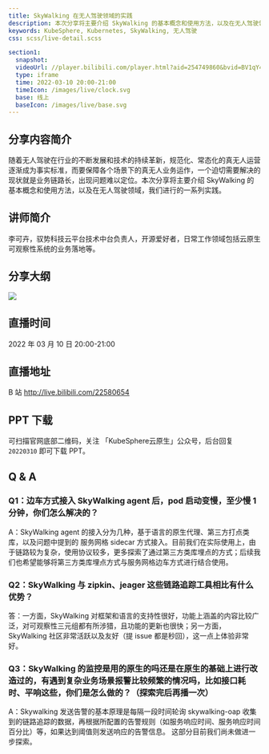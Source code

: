 ```yaml
---
title: SkyWalking 在无人驾驶领域的实践
description: 本次分享将主要介绍 SkyWalking 的基本概念和使用方法，以及在无人驾驶领域，我们进行的一系列实践。
keywords: KubeSphere, Kubernetes, SkyWalking, 无人驾驶
css: scss/live-detail.scss

section1:
  snapshot: 
  videoUrl: //player.bilibili.com/player.html?aid=254749860&bvid=BV1qY41137ZT&cid=546474932&page=1&high_quality=1
  type: iframe
  time: 2022-03-10 20:00-21:00
  timeIcon: /images/live/clock.svg
  base: 线上
  baseIcon: /images/live/base.svg
---
```

## 分享内容简介

随着无人驾驶在行业的不断发展和技术的持续革新，规范化、常态化的真无人运营逐渐成为事实标准，而要保障各个场景下的真无人业务运作，一个迫切需要解决的现状就是业务链路长，出现问题难以定位。本次分享将主要介绍 SkyWalking 的基本概念和使用方法，以及在无人驾驶领域，我们进行的一系列实践。

## 讲师简介

李可卉，驭势科技云平台技术中台负责人，开源爱好者，日常工作领域包括云原生可观察性系统的业务落地等。

## 分享大纲

![](https://pek3b.qingstor.com/kubesphere-community/images/skywalking0310-live.png)

## 直播时间

2022 年 03 月 10 日 20:00-21:00

## 直播地址

B 站  http://live.bilibili.com/22580654

## PPT 下载

可扫描官网底部二维码，关注 「KubeSphere云原生」公众号，后台回复 `20220310` 即可下载 PPT。

## Q & A

### Q1：边车方式接入 SkyWalking agent 后，pod 启动变慢，至少慢 1 分钟，你们怎么解决的？

A：SkyWalking agent 的接入分为几种，基于语言的原生代理、第三方打点类库，以及问题中提到的 服务网格 sidecar 方式接入。目前我们在实际使用上，由于链路较为复杂，使用协议较多，更多探索了通过第三方类库埋点的方式；后续我们也希望能够将第三方类库埋点方式与服务网格边车方式进行结合使用。

### Q2：SkyWalking 与 zipkin、jeager 这些链路追踪工具相比有什么优势？
 
答：一方面，SkyWalking 对框架和语言的支持性很好，功能上涵盖的内容比较广泛，对可观察性三元组都有所涉猎，且功能的更新也很快；另一方面，SkyWalking 社区非常活跃以及友好（提 issue 都是秒回），这一点上体验非常好。

### Q3：SkyWalking 的监控是用的原生的吗还是在原生的基础上进行改造过的，有遇到复杂业务场景报警比较频繁的情况吗，比如接口耗时、平响这些，你们是怎么做的？（探索完后再播一次）
 
A：Skywalking 发送告警的基本原理是每隔一段时间轮询 skywalking-oap 收集到的链路追踪的数据，再根据所配置的告警规则（如服务响应时间、服务响应时间百分比）等，如果达到阈值则发送响应的告警信息。 这部分目前我们尚未做进一步探索。

